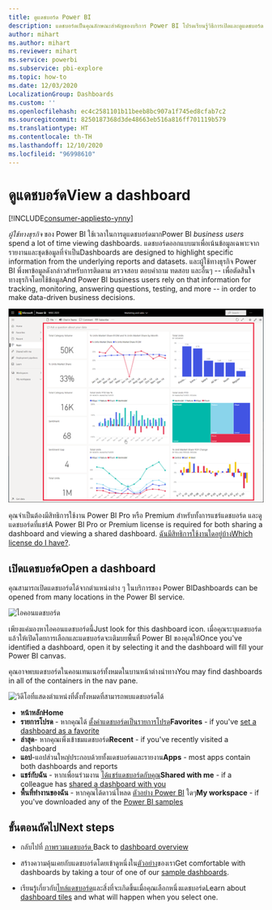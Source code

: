 ```yaml
---
title: ดูแดชบอร์ด Power BI
description: แดชบอร์ดเป็นคุณลักษณะสำคัญของบริการ Power BI โปรดเรียนรู้วิธีการเปิดและดูแดชบอร์ด
author: mihart
ms.author: mihart
ms.reviewer: mihart
ms.service: powerbi
ms.subservice: pbi-explore
ms.topic: how-to
ms.date: 12/03/2020
LocalizationGroup: Dashboards
ms.custom: ''
ms.openlocfilehash: ec4c2581101b11beeb8bc907a1f745ed8cfab7c2
ms.sourcegitcommit: 8250187368d3de48663eb516a816ff701119b579
ms.translationtype: HT
ms.contentlocale: th-TH
ms.lasthandoff: 12/10/2020
ms.locfileid: "96998610"
---
```

# <a name="view-a-dashboard"></a><span data-ttu-id="a128d-103">ดูแดชบอร์ด</span><span class="sxs-lookup"><span data-stu-id="a128d-103">View a dashboard</span></span>

[!INCLUDE[consumer-appliesto-ynny](../includes/consumer-appliesto-ynny.md)]


<span data-ttu-id="a128d-104">*ผู้ใช้ทางธุรกิจ* ของ Power BI ใช้เวลาในการดูแดชบอร์ดมาก</span><span class="sxs-lookup"><span data-stu-id="a128d-104">Power BI *business users* spend a lot of time viewing dashboards.</span></span> <span data-ttu-id="a128d-105">แดชบอร์ดออกแบบมาเพื่อเน้นข้อมูลเฉพาะจากรายงานและชุดข้อมูลที่จำเป็น</span><span class="sxs-lookup"><span data-stu-id="a128d-105">Dashboards are designed to highlight specific information from the underlying reports and datasets.</span></span> <span data-ttu-id="a128d-106">และผู้ใช้ทางธุรกิจ Power BI พึ่งพาข้อมูลดังกล่าวสำหรับการติดตาม ตรวจสอบ ตอบคำถาม ทดสอบ และอื่นๆ -- เพื่อตัดสินใจทางธุรกิจโดยใช้ข้อมูล</span><span class="sxs-lookup"><span data-stu-id="a128d-106">And Power BI business users rely on that information for tracking, monitoring, answering questions, testing, and more -- in order to make data-driven business decisions.</span></span>

![แดชบอร์ด](media/end-user-dashboard-open/power-bi-new-dashboard.png)


<span data-ttu-id="a128d-108">คุณจำเป็นต้องมีสิทธิการใช้งาน Power BI Pro หรือ Premium สำหรับทั้งการแชร์แดชบอร์ด และดูแดชบอร์ดที่แชร์</span><span class="sxs-lookup"><span data-stu-id="a128d-108">A Power BI Pro or Premium license is required for both sharing a dashboard and viewing a shared dashboard.</span></span> <span data-ttu-id="a128d-109">[ฉันมีสิทธิการใช้งานใดอยู่บ้าง](end-user-license.md)</span><span class="sxs-lookup"><span data-stu-id="a128d-109">[Which license do I have?](end-user-license.md).</span></span> 

## <a name="open-a-dashboard"></a><span data-ttu-id="a128d-110">เปิดแดชบอร์ด</span><span class="sxs-lookup"><span data-stu-id="a128d-110">Open a dashboard</span></span>

<span data-ttu-id="a128d-111">คุณสามารถเปิดแดชบอร์ดได้จากตำแหน่งต่าง ๆ ในบริการของ Power BI</span><span class="sxs-lookup"><span data-stu-id="a128d-111">Dashboards can be opened from many locations in the Power BI service.</span></span>

![ไอคอนแดชบอร์ด](media/end-user-dashboard-open/power-bi-dashboard-icon.png)

<span data-ttu-id="a128d-113">เพียงแค่มองหาไอคอนแดชบอร์ดนี้</span><span class="sxs-lookup"><span data-stu-id="a128d-113">Just look for this dashboard icon.</span></span> <span data-ttu-id="a128d-114">เมื่อคุณระบุแดชบอร์ดแล้วให้เปิดโดยการเลือกและแดชบอร์ดจะเติมบยพื้นที่ Power BI ของคุณให้</span><span class="sxs-lookup"><span data-stu-id="a128d-114">Once you've identified a dashboard, open it by selecting it and the dashboard will fill your Power BI canvas.</span></span>

<span data-ttu-id="a128d-115">คุณอาจพบแดชบอร์ดในคอนเทนเนอร์ทั้งหมดในบานหน้าต่างนำทาง</span><span class="sxs-lookup"><span data-stu-id="a128d-115">You may find dashboards in all of the containers in the nav pane.</span></span> 

![วิดีโอที่แสดงตำแหน่งที่ตั้งทั้งหมดที่สามารถพบแดชบอร์ดได้](media/end-user-dashboard-open/power-bi-open-dashboards.gif)

- <span data-ttu-id="a128d-117">**หน้าหลัก**</span><span class="sxs-lookup"><span data-stu-id="a128d-117">**Home**</span></span> 
- <span data-ttu-id="a128d-118">**รายการโปรด** - หากคุณได้ [ตั้งค่าแดชบอร์ดเป็นรายการโปรด](end-user-favorite.md)</span><span class="sxs-lookup"><span data-stu-id="a128d-118">**Favorites** - if you've [set a dashboard as a favorite](end-user-favorite.md)</span></span>
- <span data-ttu-id="a128d-119">**ล่าสุด**- หากคุณเพิ่งเข้าชมแดชบอร์ด</span><span class="sxs-lookup"><span data-stu-id="a128d-119">**Recent** - if you've recently visited a dashboard</span></span>
- <span data-ttu-id="a128d-120">**แอป**-แอปส่วนใหญ่ประกอบด้วยทั้งแดชบอร์ดและรายงาน</span><span class="sxs-lookup"><span data-stu-id="a128d-120">**Apps** - most apps contain both dashboards and reports</span></span>
- <span data-ttu-id="a128d-121">**แชร์กับฉัน** - หากเพื่อนร่วมงาน [ได้แชร์แดชบอร์ดกับคุณ](end-user-shared-with-me.md)</span><span class="sxs-lookup"><span data-stu-id="a128d-121">**Shared with me** - if a colleague has [shared a dashboard with you](end-user-shared-with-me.md)</span></span>
- <span data-ttu-id="a128d-122">**พื้นที่ทำงานของฉัน** - หากคุณได้ดาวน์โหลด [ตัวอย่าง Power BI](../create-reports/sample-datasets.md) ใดๆ</span><span class="sxs-lookup"><span data-stu-id="a128d-122">**My workspace** - if you've downloaded any of the [Power BI samples](../create-reports/sample-datasets.md)</span></span>



## <a name="next-steps"></a><span data-ttu-id="a128d-123">ขั้นตอนถัดไป</span><span class="sxs-lookup"><span data-stu-id="a128d-123">Next steps</span></span>
* <span data-ttu-id="a128d-124">กลับไปที่ [ ภาพรวมแดชบอร์ด ](end-user-dashboards.md)</span><span class="sxs-lookup"><span data-stu-id="a128d-124">Back to [dashboard overview](end-user-dashboards.md)</span></span>

* <span data-ttu-id="a128d-125">สร้างความคุ้นเคยกับแดชบอร์ดโดยเข้าดูหนึ่งใน[ตัวอย่าง](../create-reports/sample-tutorial-connect-to-the-samples.md)ของเรา</span><span class="sxs-lookup"><span data-stu-id="a128d-125">Get comfortable with dashboards by taking a tour of one of our [sample dashboards](../create-reports/sample-tutorial-connect-to-the-samples.md).</span></span>    
* <span data-ttu-id="a128d-126">เรียนรู้เกี่ยวกับ[ไทล์แดชบอร์ด](end-user-tiles.md)และสิ่งที่จะเกิดขึ้นเมื่อคุณเลือกหนึ่งแดชบอร์ด</span><span class="sxs-lookup"><span data-stu-id="a128d-126">Learn about [dashboard tiles](end-user-tiles.md) and what will happen when you select one.</span></span>
